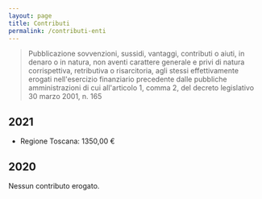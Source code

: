 ```yaml
---
layout: page
title: Contributi
permalink: /contributi-enti
---
```


> Pubblicazione sovvenzioni, sussidi, vantaggi, contributi o aiuti, in denaro o
> in natura, non aventi carattere generale e privi di natura corrispettiva,
> retributiva o risarcitoria, agli stessi effettivamente erogati nell'esercizio
> finanziario precedente dalle pubbliche amministrazioni di cui all'articolo 1,
> comma 2, del decreto legislativo 30 marzo 2001, n. 165

## 2021

* Regione Toscana: 1350,00 €

## 2020

Nessun contributo erogato.
